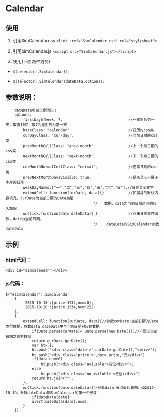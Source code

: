 # Calendar


## 使用
1. 引用SimCalendar.css
`<link href="SimCalendar.css" rel="stylesheet">`
  
2. 引用SimCalendar.js
`<script src="SimCalendar.js"></script>`

3. 使用(下面两种方式)

  - `$(selector).SimCalendar();`

  - `$(selector).SimCalendar(dateData,options);`

##  参数说明：
		dateData参见示例代码；
		options:
			firstDayOfWeek: 7,                              //一星期的第一天，取值1到7，取7为星期日为第一天
			baseClass: "calendar",                          //日历的css类
			curDayClass: "cur-day",                         //当前日期的css类
			prevMonthCellClass: "prev-month",               //上一个月日期的css类
			nextMonthCellClass: "next-month",               //下一个月日期的css类
			curMonthNormalCellClass: "normal",              //正常日期的css类
			prevNextMonthDaysVisible: true,                 //是否显示不属于本月的日期
			weekDayNames:["一","二","三","四","五","六","日"],//日期显示文字
			extendCell: function(curDate, data){}           //扩展格的默认内容填充，curDate为当前日期的Date类型
											//   数据，data为当前日期对应的传入数据
			onClick:function(date,dateData){ }              //点击日期事件函数，date为当前日期，
											//    dateData同SimCalendar参数dateData

##  示例

### html代码：

`<div id="simcalendar"></div>`
   
### js代码：
	$("#simcalendar").SimCalendar(
		{
			'2015-10-18':{price:1234,num:0},
			'2015-10-20':{price:1234,num:222}
		},
		{
			extendCell: function(curDate, data){//参数curDate:当前日期的Date类型数据，参数data:dateData中与当前日期对应的数据
				if(Date.parse(curDate)< Date.parse(new Date()))//不显示当前日期之前的数据
				return curDate.getDate();
				var ht=[];
				ht.push("<div class='date'>",curDate.getDate(),"</div>");
				ht.push("<div class='price'>",data.price,"元</div>")
				if(data.num>0)
					ht.push("<div class='avilable'>有位<div>");
				else
					ht.push("<div class='no_avilable'>无位</div>");
				return ht.join("");
			},
			onClick:function(date,dateData){//参数date:被点击的日期，如2015-10-19，参数dateData:同SimCalendar的第一个参数
				if(dateData[date])
				alert(dateData[date].num);
			}
		});
